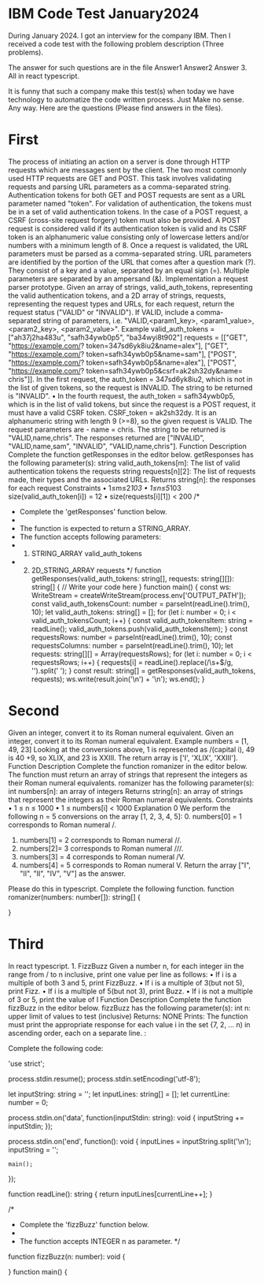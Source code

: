 # IBM Code Test January2024

During January 2024. I got an interview for the company IBM. Then I received a code test with the following problem description (Three problems). 

The answer for such questions are in the file Answer1 Answer2 Answer 3. All in react typescript. 

It is funny that such a company make this test(s) when today we have technology to automatize the code written process. Just Make no sense. Any way. Here are the questions (Please find answers in the files).  

# First

The process of initiating an action on a server is done through HTTP requests which are messages sent by the client. The two most commonly used HTTP requests are GET and POST. This task involves validating requests and parsing URL parameters as a comma-separated string. Authentication tokens for both GET and POST requests are sent as a URL parameter named "token". For validation of authentication, the tokens must be in a set of valid authentication tokens. In the case of a POST request, a CSRF (cross-site request forgery) token must also be provided. A POST request is considered valid if its authentication token is valid and its CSRF token is an alphanumeric value consisting only of lowercase letters and/or numbers with a minimum length of 8. Once a request is validated, the URL parameters must be parsed as a comma-separated string.
URL parameters are identified by the portion of the URL that comes after a question mark (?). They consist of a key and a value, separated by an equal sign (=). Multiple parameters are separated by an ampersand (&).
Implementation a request parser prototype. Given an array of strings, valid_auth_tokens, representing the valid authentication tokens, and a 2D array of strings, requests, representing the request types and URLs, for each request, return the request status ("VALID" or "INVALID"). If VALID, include a comma-separated string of parameters, i.e. "VALID,<param1_key>, <param1_value>,<param2_key>,
<param2_value>".
Example
valid_auth_tokens = ["ah37j2ha483u", "safh34ywb0p5", "ba34wyi8t902"]
requests = [["GET", "https://example.com/? token=347sd6yk8iu2&name=alex"], ["GET",
"https://example.com/?
token=safh34ywb0p5&name=sam"], ["POST",
"https://example.com/?
token=safh34ywb0p5&name=alex"], ["POST",
"https://example.com/?
token=safh34ywb0p5&csrf=ak2sh32dy&name=
chris"]].
In the first request, the auth_token = 347sd6yk8iu2, which is not in the list of given tokens, so the request is INVALID. The string to be returned is "INVALID".
• In the fourth request, the auth_token =
safh34ywb0p5, which is in the list of valid tokens, but since the request is a POST request, it must have a valid CSRF token. CSRF_token = ak2sh32dy. It is an alphanumeric string with length 9 (>=8), so the given request is VALID. The request parameters are - name = chris. The string to be returned is "VALID,name,chris".
The responses returned are ["INVALID", "VALID,name,sam", "INVALID",
"VALID,name,chris"].
Function Description
Complete the function getResponses in the editor below.
getResponses has the following parameter(s): string valid_auth_tokens[m]: The list of valid authentication tokens the requests
string requests[n][2]: The list of requests made, their types and the associated URLs.
Returns
string[n]: the responses for each request
Constraints
• 1≤m≤2*103
• 1≤n≤5*103
size(valid_auth_token[i]) = 12
• size(requests[i][1]) < 200
/*
 * Complete the 'getResponses' function below.
 *
 * The function is expected to return a STRING_ARRAY.
 * The function accepts following parameters:
 *  1. STRING_ARRAY valid_auth_tokens
 *  2. 2D_STRING_ARRAY requests
 */
function getResponses(valid_auth_tokens: string[], requests: string[][]): string[] {
    // Write your code here
}
function main() {
    const ws: WriteStream = createWriteStream(process.env['OUTPUT_PATH']);
    const valid_auth_tokensCount: number = parseInt(readLine().trim(), 10);
    let valid_auth_tokens: string[] = [];
    for (let i: number = 0; i < valid_auth_tokensCount; i++) {
        const valid_auth_tokensItem: string = readLine();
        valid_auth_tokens.push(valid_auth_tokensItem);
    }
    const requestsRows: number = parseInt(readLine().trim(), 10);
    const requestsColumns: number = parseInt(readLine().trim(), 10);
    let requests: string[][] = Array(requestsRows);
    for (let i: number = 0; i < requestsRows; i++) {
        requests[i] = readLine().replace(/\s+$/g, '').split(' ');
    }
    const result: string[] = getResponses(valid_auth_tokens, requests);
    ws.write(result.join('\n') + '\n');
    ws.end();
}

# Second

Given an integer, convert it to its Roman
numeral equivalent.
Given an integer, convert it to its Roman numeral equivalent.
Example
numbers = [1, 49, 23]
Looking at the conversions above, 1 is represented as /(capital i), 49 is 40 +9, so XLIX, and 23 is XXIII. The return array is ['I', 'XLIX', 'XXIII'].
Function Description
Complete the function romanizer in the editor below. The function must return an array of strings that represent the integers as their Roman numeral equivalents.
romanizer has the following parameter(s): int numbers[n]: an array of integers
Returns
string[n]: an array of strings that represent the integers as their Roman numeral equivalents.
Constraints
• 1 ≤ n ≤ 1000
• 1 ≤ numbers[i] < 1000
Explanation 0
We perform the following n = 5 conversions on the array [1, 2, 3, 4, 5]:
0. numbers[0] = 1 corresponds to Roman numeral /.
1. numbers[1] = 2 corresponds to Roman numeral //.
2. numbers[2]= 3 corresponds to Roman numeral ///.
3. numbers[3] = 4 corresponds to Roman numeral /V.
4. numbers[4] = 5 corresponds to Roman numeral V.
Return the array ["I", "II", "II", "IV", "V"] as the answer.

Please do this in typescript. 
Complete the following function.
function romanizer(numbers: number[]): string[] {

}

# Third

In react typescript. 1. FizzBuzz 
Given a number n, for each integer iin the range from / to n inclusive, print one value per line as follows: 
• If i is a multiple of both 3 and 5, print FizzBuzz. • If i is a multiple of 3(but not 5), print Fizz. • If i is a multiple of 5(but not 3), print Buzz. • If i is not a multiple of 3 or 5, print the value of I 
Function Description Complete the function fizzBuzz in the editor below. 
fizzBuzz has the following parameter(s): int n: upper limit of values to test (inclusive) Returns: NONE Prints: The function must print the appropriate response for each value i in the set {7, 2, ... n) in ascending order, each on a separate line. :

Complete the following code: 

'use strict';

process.stdin.resume();
process.stdin.setEncoding('utf-8');

let inputString: string = '';
let inputLines: string[] = [];
let currentLine: number = 0;

process.stdin.on('data', function(inputStdin: string): void {
    inputString += inputStdin;
});

process.stdin.on('end', function(): void {
    inputLines = inputString.split('\n');
    inputString = '';

    main();
});

function readLine(): string {
    return inputLines[currentLine++];
}


/*
 * Complete the 'fizzBuzz' function below.
 *
 * The function accepts INTEGER n as parameter.
 */

function fizzBuzz(n: number): void {

}
function main() {



